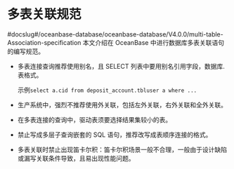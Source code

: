 # 多表关联规范
#docslug#/oceanbase-database/oceanbase-database/V4.0.0/multi-table-Association-specification
本文介绍在 OceanBase 中进行数据库多表关联语句的编写规范。

* 多表连接查询推荐使用别名，且 SELECT 列表中要用别名引用字段，数据库.表格式。

  示例`select a.cid from deposit_account.tbluser a where ...`
  
* 生产系统中，强烈不推荐使用外关联，包括左外关联，右外关联和全外关联。

* 在多表连接的查询中，驱动表须要选择结果集较小的表。

* 禁止写成多层子查询嵌套的 SQL 语句，推荐改写成表顺序连接的格式。

* 多表关联时禁止出现笛卡尔积：笛卡尔积场景一般不合理，一般由于设计缺陷或漏写关联条件导致，且易出现性能问题。
